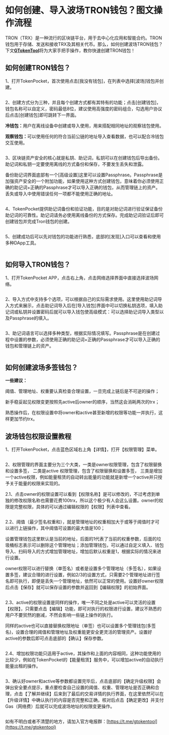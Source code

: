 # 如何创建、导入波场TRON钱包？图文操作流程

TRON（TRX）是一种流行的区块链平台，用于去中心化应用和智能合约。TRON钱包用于存储、发送和接收TRX及其相关代币。那么，如何创建波场TRON钱包？下文[**GTokenTool**](https://www.gtokentool.com)将为大家手把手操作，教你快速创建TRON钱包！

## 如何创建TRON钱包？

1、打开TokenPocket，首次使用点击\[我没有钱包]，在列表中选择\[波场]钱包并创建。

<figure><img src="../.gitbook/assets/2024911846258531.jpg" alt=""><figcaption></figcaption></figure>

2、创建方式分为三种，并且每个创建方式都有其特有的功能；点击\[创建钱包]，钱包名称可以自定义，密码最低8位，建议使用高强度的密码组合，勾选用户协议后点击\[创建钱包]即可跳转下一界面。

**冷钱包：**&#x7528;户在离线设备中创建或导入使用，用来搭配相同地址的观察钱包使用。

**观察钱包：**&#x53EF;以使用任何的符合当前公链的地址导入查看数据，也可以配合冷钱包交互使用。

<figure><img src="../.gitbook/assets/2024911846258531 (1).jpg" alt=""><figcaption></figcaption></figure>

3、区块链资产安全的核心就是私钥、助记词，私钥可以在创建钱包后导出备份。助记词和私钥一定要使用离线的方式备份和保存，不要发生丢失和泄露。

备份助记词界面底部有一个\[高级设置]这里可以设置Passphrase。Passphrase是加强资产安全的一个附加功能，如果使用这种方式创建钱包，意味着你必须使用正确的助记词+正确的Passphrase才可以导入正确的钱包，从而管理链上的资产。丢失或导入中使用错误任何一项都不能使用正确的地址。

<figure><img src="../.gitbook/assets/2024911846258531 (2).jpg" alt=""><figcaption></figcaption></figure>

4、TokenPocket提供助记词备份和验证功能，目的是对助记词进行验证保证备份助记词的可靠性。助记词请务必使用离线备份的方式保存。完成助记词验证后即可创建钱包并完成Tron钱包的创建。

<figure><img src="../.gitbook/assets/2024911846258531 (3).jpg" alt=""><figcaption></figcaption></figure>

5、创建成功后可以先对钱包的功能进行熟悉，底部的\[发现]入口可以查看和使用多种DApp工具。

<figure><img src="../.gitbook/assets/2024911846258531 (4).jpg" alt=""><figcaption></figcaption></figure>

## 如何导入TRON钱包？

1、打开TokenPocket APP，点击右上角，点击网络选择界面中直接选择波场网络。

<figure><img src="../.gitbook/assets/2024911846258531 (5).jpg" alt=""><figcaption></figcaption></figure>

2、导入方式中支持多个选项，可以根据自己的实际需求使用。这里使用助记词导入方式来展示，点击助记词导入后在\[导入钱包]界面中可以切换私钥选项，填入助记词或私钥并设置密码后就可以导入钱包使高级模式：可以选择助记词导入类型以及Passphrase的填入。

<figure><img src="../.gitbook/assets/2024911846258531 (6).jpg" alt=""><figcaption></figcaption></figure>

3、助记词语言可以选择多种类型，根据实际情况填写。Passphrase是在创建过程中设置的参数，必须使用正确的助记词+正确的Passphrase才可以导入正确的钱包和管理链上的资产。

<figure><img src="../.gitbook/assets/2024911846258531 (7).jpg" alt=""><figcaption></figcaption></figure>

## 如何创建波场多签钱包？

**一些建议：**

阈值、管理地址、权重要认真检查合理设置，一旦完成上链后是不可逆的操作；

新手稳妥起见权限变更按照先active后owner的顺序，当然这会消耗两次的trx；

熟悉操作后，在权限设置中将owner和active甚至新增的权限等功能一并执行，这样更加节约trx。

## 波场钱包权限设置教程

1、打开TokenPocket，点击蓝色区域右上角【详情】，打开【权限管理】菜单。

<figure><img src="../.gitbook/assets/2024911846258531 (8).jpg" alt=""><figcaption></figcaption></figure>

2、权限管理的界面主要分为三个大类，一类是owner权限管理，包含了权限替换和设置多签， 二类是active 权限管理，包含了权限替换和设置多签， 三类是增加一个active权限，例如能量租赁的自动转出能量的功能就是新增一个active并只授予关于能量的权限来实现的。

2.1、点击owner的权限设置可以看到【权限名称】是可以修改的，不过考虑到单独的修改权限名称也需要花费100trx，所以这个极少有人会这么设置。owner的权限是完整权限，具体的可以通过编辑权限的【权限】列表中查看。

<figure><img src="../.gitbook/assets/2024911846258531 (9).jpg" alt=""><figcaption></figcaption></figure>

2.2、阈值（最少签名权重和），就是管理地址的权重相加大于或等于阈值时才可以进行上链操作，其中阈值可设置的最大值是100；

设置管理钱包这里默认是当前的地址，后面的1代表了当前的权重参数，后面的垃圾桶标志表示可以删除这个管理地址；添加管理钱包，可以通过自定义填入、钱包导入、扫码导入的方式增加管理地址，增加后默认权重是1，根据实际的情况来进行设置。

owner权限可以进行替换（单签名）或者是设置多个管理地址（多签名），如果设置多签，建议合理的进行设置，例如2/3的设置方式，只需要2个管理地址进行签名即可执行，即便是丢失一个管理地址，依然可以正常的使用。设置好owner权限后点击【保存】就可以保存设置的参数并返回到【编辑权限】的初始界面。

<figure><img src="../.gitbook/assets/2024911846258531 (10).jpg" alt=""><figcaption></figcaption></figure>

2.3、active的权限设置是同样的操作，唯一不同之处是active可以灵活的设置【权限】，只需要点击【编辑】功能，即可对执行的权限进行设置，建议不熟悉的用户不要贸然的删减，不然会影响一些链上操作的执行。

同样的active也可以直接替换权限地址（单签）也可以设置多个管理钱包(多签名)，设置合理的阈值和管理地址及权重能更安全更灵活的管理资产。设置好active的参数后即可点击底部的【确认】保存参数。

<figure><img src="../.gitbook/assets/2024911846258531 (11).jpg" alt=""><figcaption></figcaption></figure>

2.4、增加权限功能只适用于active，其操作和上面的内容相同，这种功能使用的比较少，例如在TokenPocket的【能量租赁】服务中，可以增加active的自动执行能量出租的操作。

<figure><img src="../.gitbook/assets/2024911846258531 (12).jpg" alt=""><figcaption></figcaption></figure>

3、确认好owner和active等参数都设置完毕后，点击底部的【确定升级权限】会弹出安全要点提示，重点要检查自己设置的阈值、权重、管理地址是否正确和合理，点击【了解并继续】后来到了最后的交易详情的执行界面，在这里依然可以在【升级详情】中确认执行的内容是否完整和正确，核对后点击【确定更改】并支付Gas（网络费）后就可以完成波场地址的权限变更操作。

<figure><img src="../.gitbook/assets/2024911846258531 (13).jpg" alt=""><figcaption></figcaption></figure>

如有不明白或者不清楚的地方，请加入官方电报群：[https://t.me/gtokentool](https://t.me/gtokentool)
